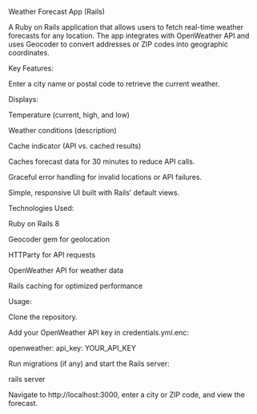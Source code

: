 Weather Forecast App (Rails)

A Ruby on Rails application that allows users to fetch real-time weather forecasts for any location. The app integrates with OpenWeather API and uses Geocoder to convert addresses or ZIP codes into geographic coordinates.

Key Features:

Enter a city name or postal code to retrieve the current weather.

Displays:

Temperature (current, high, and low)

Weather conditions (description)

Cache indicator (API vs. cached results)

Caches forecast data for 30 minutes to reduce API calls.

Graceful error handling for invalid locations or API failures.

Simple, responsive UI built with Rails’ default views.

Technologies Used:

Ruby on Rails 8

Geocoder gem for geolocation

HTTParty for API requests

OpenWeather API for weather data

Rails caching for optimized performance

Usage:

Clone the repository.

Add your OpenWeather API key in credentials.yml.enc:

openweather:
  api_key: YOUR_API_KEY


Run migrations (if any) and start the Rails server:

rails server


Navigate to http://localhost:3000, enter a city or ZIP code, and view the forecast.
